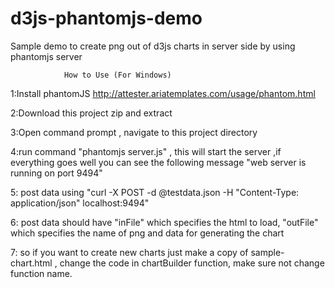 d3js-phantomjs-demo
===================

Sample demo to create png out of d3js charts in server side by using phantomjs server
                
                How to Use (For Windows)
1:Install phantomJS http://attester.ariatemplates.com/usage/phantom.html

2:Download this project zip and extract

3:Open command prompt , navigate to this project directory

4:run command "phantomjs server.js" , this will start the server ,if everything goes well you can see the following message "web server is running on port 9494"

5: post data using  "curl -X POST -d @testdata.json -H "Content-Type: application/json" localhost:9494"

6: post data should have "inFile" which specifies the html to load, "outFile" which specifies the name of png
and data for generating the chart

7: so if you want to create new charts just make a copy of sample-chart.html , change the code in chartBuilder function,
make sure not change function name.



